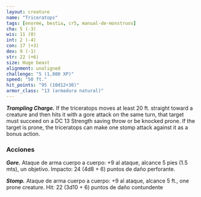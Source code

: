 ```yaml
---
layout: creature
name: "Triceratops"
tags: [enorme, bestia, cr5, manual-de-monstruos]
cha: 5 (-3)
wis: 11 (0)
int: 2 (-4)
con: 17 (+3)
dex: 9 (-1)
str: 22 (+6)
size: Huge beast
alignment: unaligned
challenge: "5 (1,800 XP)"
speed: "50 ft."
hit_points: "95 (10d12+30)"
armor_class: "13 (armadura natural)"
---
```


***Trampling Charge.*** If the triceratops moves at least 20 ft. straight toward a creature and then hits it with a gore attack on the same turn, that target must succeed on a DC 13 Strength saving throw or be knocked prone. If the target is prone, the triceratops can make one stomp attack against it as a bonus action.

### Acciones

***Gore.*** Ataque de arma cuerpo a cuerpo: +9 al ataque, alcance 5 pies (1.5 mts), un objetivo. Impacto: 24 (4d8 + 6) puntos de daño perforante.

***Stomp.*** Ataque de arma cuerpo a cuerpo: +9 al ataque, alcance 5 ft., one prone creature. Hit: 22 (3d10 + 6) puntos de daño contundente